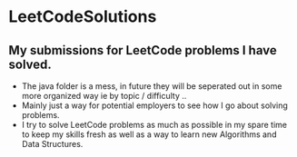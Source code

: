 # LeetCodeSolutions
## My submissions for LeetCode problems I have solved.
- The java folder is a mess, in future they will be seperated out in some more organized way ie by topic / difficulty ..
- Mainly just a way for potential employers to see how I go about solving problems.
- I try to solve LeetCode problems as much as possible in my spare time to keep my skills fresh as well as a way to learn new Algorithms and Data Structures.
